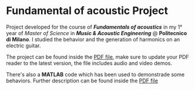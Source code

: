 # Fundamental of acoustic Project

Project developed for the course of **_Fundamentals of acoustics_** in my 1° year of _Master of Science_ in **_Music & Acoustic Engineering_** @ **Politecnico di Milano**.
I studied the behavior and the generation of harmonics on an electric guitar. 

The project can be found inside the [PDF file](Foundamentals_of_acoustics_project.pdf), make sure to update your PDF reader to the latest version, the file includes audio and video demos.

There's also a **MATLAB** code which has been used to demonstrade some behaviors. Further description can be found inside the [PDF file](Foundamentals_of_acoustics_project.pdf)
